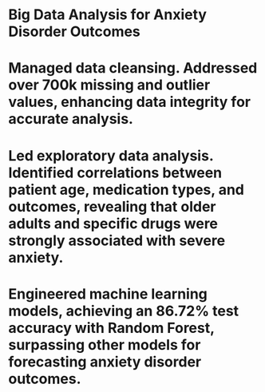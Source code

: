 # Big Data Analysis for Anxiety Disorder Outcomes
# Managed data cleansing. Addressed over 700k missing and outlier values, enhancing data integrity for accurate analysis.
# Led exploratory data analysis. Identified correlations between patient age, medication types, and outcomes, revealing that older adults and specific drugs were strongly associated with severe anxiety.
# Engineered machine learning models, achieving an 86.72% test accuracy with Random Forest, surpassing other models for forecasting anxiety disorder outcomes.


